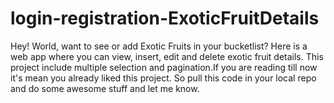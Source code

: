 # login-registration-ExoticFruitDetails
Hey! World, want to see or add Exotic Fruits in your bucketlist? Here is a web app where you can view, insert, edit and delete exotic fruit details. This project include multiple selection and pagination.If you are reading till now it's mean you already liked this project. So pull this code in your local repo and do some awesome stuff and let me know.
